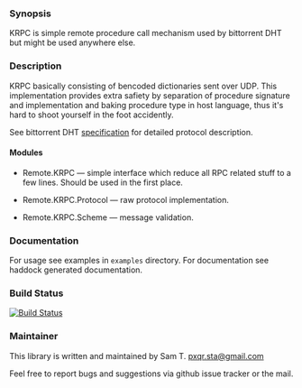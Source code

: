 ### Synopsis

KRPC is simple remote procedure call mechanism used by bittorrent DHT
but might be used anywhere else.

### Description

KRPC basically consisting of bencoded dictionaries sent over UDP. This
implementation provides extra safiety by separation of procedure
signature and implementation and baking procedure type in host
language, thus it's hard to shoot yourself in the foot accidently.

See bittorrent DHT [specification][spec] for detailed protocol
description.

#### Modules

* Remote.KRPC — simple interface which reduce all RPC related stuff to
  a few lines. Should be used in the first place.

* Remote.KRPC.Protocol — raw protocol implementation.
* Remote.KRPC.Scheme — message validation.

### Documentation

For usage see examples in ```examples``` directory.
For documentation see haddock generated documentation.

### Build Status

[![Build Status][status-img]][status-link]

### Maintainer

This library is written and maintained by Sam T. <pxqr.sta@gmail.com>

Feel free to report bugs and suggestions via github issue tracker or the mail.

[spec]:        http://www.bittorrent.org/beps/bep_0005.html#krpc-protocol
[status-img]:  https://travis-ci.org/cobit/krpc.png
[status-link]: https://travis-ci.org/cobit/krpc
